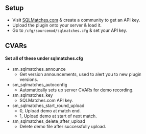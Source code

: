 ## Setup
- Visit [SQLMatches.com](https://sqlmatches.com) & create a community to get an API key.
- Upload the plugin onto your server & load it.
- Go to `/cfg/sourcemod/sqlmatches.cfg` & set your API key.


## CVARs
#### Set all of these under sqlmatches.cfg
- sm_sqlmatches_announce
    - Get version announcements, used to alert you to new plugin versions.
- sm_sqlmatches_autoconfig
    - Automatically sets up server CVARs for demo recording.
- sm_sqlmatches_key
    - SQLMatches.com API key.
- sm_sqlmatches_start_round_upload
    - 0, Upload demo at match end.
    - 1, Upload demo at start of next match.
- sm_sqlmatches_delete_after_upload
    - Delete demo file after successfully upload.